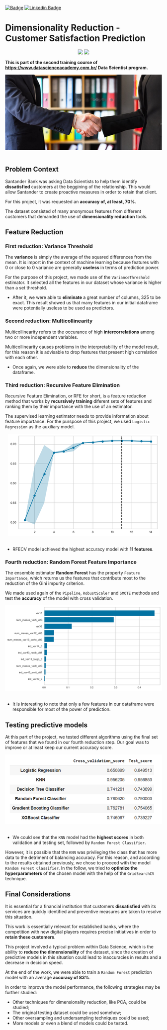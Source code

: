 [![Badge](https://img.shields.io/badge/Author-Fabiano_Manetti-%237159c1?style=flat-square&logo=ghost)](https://github.com/FabianoManetti/) [![Linkedin Badge](https://img.shields.io/badge/LinkedIn-0077B5?style=for-the-badge&logo=linkedin&logoColor=white)](https://www.linkedin.com/in/fabiano-manetti/)

# Dimensionality Reduction - Customer Satisfaction Prediction

<div align="center">
<img src="https://img.shields.io/badge/Python-14354C?style=for-the-badge&logo=python&logoColor=yellow"> </img>
<img src="https://img.shields.io/badge/scikit_learn-F7931E?style=for-the-badge&logo=scikit-learn&logoColor=white"></img>
</div>


**This is part of the second training course of https://www.datascienceacademy.com.br/ Data Scientist program.**

<center><img src="images/customer_satisfaction.jpg"></center><br>

## Problem Context

Santander Bank was asking Data Scientists to help them identify **dissatisfied** customers at the beggining of the relationship. This would allow Santander to create proactive measures in order to retain that client.

For this project, it was requested an **accuracy of, at least, 70%**.

The dataset consisted of many anonymous features from different customers that demanded the use of **dimensionality reduction** tools.

## Feature Reduction

### First reduction: Variance Threshold

The **variance** is simply the average of the squared differences from the mean. It is import in the context of machine learning because features with 0 or close to 0 variance are generally **useless** in terms of prediction power.

For the purpose of this project, we made use of the `VarianceThreshold` estimator. It selected all the features in our dataset whose variance is higher than a set threshold.

* After it, we were able to **eliminate** a great number of columns, 325 to be exact. This result showed us that many features in our initial dataframe were potentially useless to be used as predictors.

### Second reduction: Multicollinearity

Multicollinearity refers to the occurance of high **intercorrelations** among two or more independent variables. 

Multicollinearity causes problems in the interpretability of the model result, for this reason it is advisable to drop features that present high correlation with each other.

* Once again, we were able to **reduce** the dimensionality of the dataframe.

### Third reduction: Recursive Feature Elimination

Recursive Feature Elimination, or RFE for short, is a feature reduction method that works by **recursively training** diferent sets of features and ranking them by their importance with the use of an estimator.

The supervised learning estimator needs to provide information about feature importance. For the purspose of this project, we used `Logistic Regression` as the auxiliary model.

<center><img src="images/rfecv.png"></center><br>

* RFECV model achieved the highest accuracy model with **11 features**.

### Fourth reduction: Random Forest Feature Importance

The ensemble estimator **Random Forest** has the property `Feature Importance`, which returns us the features that contribute most to the reduction of the Gini impurity criterion.

We made used again of the `Pipeline`, `RobustScaler` and  `SMOTE` methods and test the **accuracy** of the model with cross validation.

<center><img src="images/feature_importance.png"></center><br>

* It is interesting to note that only a few features in our dataframe were responsible for most of the power of prediction.

## Testing predictive models

At this part of the project, we tested different algorithms using the final set of features that we found in our fourth reduction step. Our goal was to improve or at least keep our current accuracy score.

<center><img src="images/scores.png"></center><br>

* We could see that the `KNN` model had the **highest scores** in both validation and testing set, followed by `Random Forest Classifier`.

However, it is possible that the `KNN` was privileging the class that has more data to the detriment of balancing accuracy. For this reason, and according to the results obtained previously, we chose to proceed with the model `Random Forest Classifier`. In the follow, we tried to **optimize the hyperparameters** of the chosen model with the help of the `GridSearchCV` technique.

## Final Considerations

It is essential for a financial institution that customers **dissatisfied** with its services are quickly identified and preventive measures are taken to resolve this situation.

This work is essentially relevant for established banks, where the competition with new digital players requires precise initiatives in order to **retain these customers**.

This project involved a typical problem within Data Science, which is the ability to **reduce the dimensionality** of the dataset, since the creation of predictive models in this situation could lead to inaccuracies in results and a decrease in decision speed.

At the end of the work, we were able to train a `Random Forest` prediction model with an average **accuracy of 83%**.

In order to improve the model performance, the following strategies may be further studied:

* Other techniques for dimensionality reduction, like PCA, could be studied;
* The original testing dataset could be used somehow;
* Other oversampling and undersampling techniques could be used;
* More models or even a blend of models could be tested.
